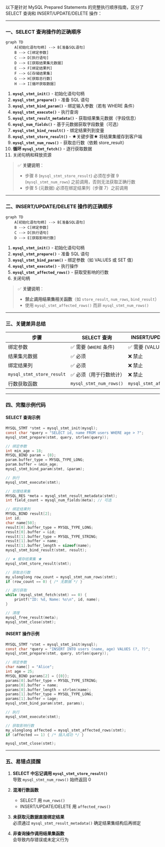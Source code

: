 以下是针对 MySQL Prepared Statements 的完整执行顺序指南，区分了 SELECT 查询和 INSERT/UPDATE/DELETE 操作：

---

### **一、SELECT 查询操作的正确顺序**
```mermaid
graph TD
    A[初始化语句句柄] --> B[准备SQL语句]
    B --> C[绑定参数]
    C --> D[执行语句]
    D --> E[获取结果集元数据]
    E --> F[绑定结果列]
    F --> G[存储结果集]
    G --> H[获取总行数]
    H --> I[循环获取数据]
```

1. **`mysql_stmt_init()`** - 初始化语句句柄  
2. **`mysql_stmt_prepare()`** - 准备 SQL 语句  
3. **`mysql_stmt_bind_param()`** - 绑定输入参数（若有 WHERE 条件）  
4. **`mysql_stmt_execute()`** - 执行查询  
5. **`mysql_stmt_result_metadata()`** - 获取结果集元数据（字段信息）  
6. **`mysql_num_fields()`** - 基于元数据获取字段数量（可选）  
7. **`mysql_stmt_bind_result()`** - 绑定结果列到变量  
8. **`mysql_stmt_store_result()`** - ★关键步骤★ 将结果集缓存到客户端  
9. **`mysql_stmt_num_rows()`** - 获取总行数（依赖 store_result）  
10. **循环 `mysql_stmt_fetch()`** - 逐行获取数据  
11. 关闭句柄和释放资源

> ✅ **关键说明**：  
> - 步骤 8 (`mysql_stmt_store_result`) 必须在步骤 9 (`mysql_stmt_num_rows`) 之前调用，否则无法获取正确行数  
> - 步骤 5 (元数据) 必须在绑定结果列（步骤 7）之前调用

---

### **二、INSERT/UPDATE/DELETE 操作的正确顺序**
```mermaid
graph TD
    A[初始化语句句柄] --> B[准备SQL语句]
    B --> C[绑定参数]
    C --> D[执行语句]
    D --> E[获取影响行数]
```

1. **`mysql_stmt_init()`** - 初始化语句句柄  
2. **`mysql_stmt_prepare()`** - 准备 SQL 语句  
3. **`mysql_stmt_bind_param()`** - 绑定参数（如 VALUES 或 SET 值）  
4. **`mysql_stmt_execute()`** - 执行操作  
5. **`mysql_stmt_affected_rows()`** - 获取受影响的行数  
6. 关闭句柄

> ✅ **关键说明**：  
> - **禁止调用结果集相关函数**（如 `store_result`, `num_rows`, `bind_result`）  
> - 使用 `mysql_stmt_affected_rows()` 而非 `mysql_stmt_num_rows()`

---

### **三、关键差异总结**
| **步骤**                  | SELECT 查询             | INSERT/UPDATE/DELETE         |
| ------------------------- | ----------------------- | ---------------------------- |
| 绑定参数                  | ✅ 需要 (`WHERE` 条件)   | ✅ 需要 (VALUES/SET)          |
| 结果集元数据              | ✅ 必须                  | ❌ 禁止                       |
| 绑定结果列                | ✅ 必须                  | ❌ 禁止                       |
| `mysql_stmt_store_result` | ✅ 必须（用于行数统计）  | ❌ 禁止                       |
| 行数获取函数              | `mysql_stmt_num_rows()` | `mysql_stmt_affected_rows()` |

---

### **四、完整示例代码**

#### SELECT 查询示例
```c
MYSQL_STMT *stmt = mysql_stmt_init(mysql);
const char *query = "SELECT id, name FROM users WHERE age > ?";
mysql_stmt_prepare(stmt, query, strlen(query));

// 绑定参数
int min_age = 18;
MYSQL_BIND param = {0};
param.buffer_type = MYSQL_TYPE_LONG;
param.buffer = &min_age;
mysql_stmt_bind_param(stmt, &param);

// 执行
mysql_stmt_execute(stmt);

// 处理结果集
MYSQL_RES *meta = mysql_stmt_result_metadata(stmt);
int field_count = mysql_num_fields(meta); // 可选

// 绑定结果列
MYSQL_BIND result[2];
int id;
char name[50];
result[0].buffer_type = MYSQL_TYPE_LONG;
result[0].buffer = &id;
result[1].buffer_type = MYSQL_TYPE_STRING;
result[1].buffer = name;
result[1].buffer_length = sizeof(name);
mysql_stmt_bind_result(stmt, result);

// ★ 缓存结果集 ★
mysql_stmt_store_result(stmt);

// 获取总行数
my_ulonglong row_count = mysql_stmt_num_rows(stmt);
if (row_count == 0) { /* 无数据 */ }

// 逐行获取
while (mysql_stmt_fetch(stmt) == 0) {
    printf("ID: %d, Name: %s\n", id, name);
}

// 清理
mysql_free_result(meta);
mysql_stmt_close(stmt);
```

#### INSERT 操作示例
```c
MYSQL_STMT *stmt = mysql_stmt_init(mysql);
const char *query = "INSERT INTO users (name, age) VALUES (?, ?)";
mysql_stmt_prepare(stmt, query, strlen(query));

// 绑定参数
char name[] = "Alice";
int age = 25;
MYSQL_BIND params[2] = {{0}};
params[0].buffer_type = MYSQL_TYPE_STRING;
params[0].buffer = name;
params[0].buffer_length = strlen(name);
params[1].buffer_type = MYSQL_TYPE_LONG;
params[1].buffer = &age;
mysql_stmt_bind_param(stmt, params);

// 执行
mysql_stmt_execute(stmt);

// 获取影响行数
my_ulonglong affected = mysql_stmt_affected_rows(stmt);
if (affected == 1) { /* 插入成功 */ }

mysql_stmt_close(stmt);
```

---

### **五、易错点提醒**
1. **SELECT 中忘记调用 `mysql_stmt_store_result()`**  
   导致 `mysql_stmt_num_rows()` 始终返回 0  
   
2. **混淆行数函数**  
   - SELECT 用 `num_rows()`  
   - INSERT/UPDATE/DELETE 用 `affected_rows()`  

3. **未获取元数据直接绑定结果**  
   必须通过 `mysql_stmt_result_metadata()` 确定结果集结构后再绑定

4. **非查询操作调用结果集函数**  
   会导致内存错误或未定义行为